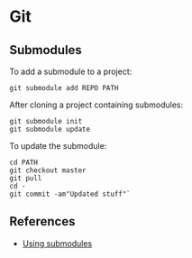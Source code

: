 # Git
## Submodules

To add a submodule to a project:

~~~~{.sh}
git submodule add REPO PATH
~~~~

After cloning a project containing submodules:

~~~~{.sh}
git submodule init
git submodule update
~~~~

To update the submodule:

~~~~{.sh}
cd PATH
git checkout master
git pull
cd -
git commit -am"Updated stuff"`
~~~~

## References

* [Using submodules](http://gaarai.com/2009/04/20/git-submodules-adding-using-removing-and-updating/)
